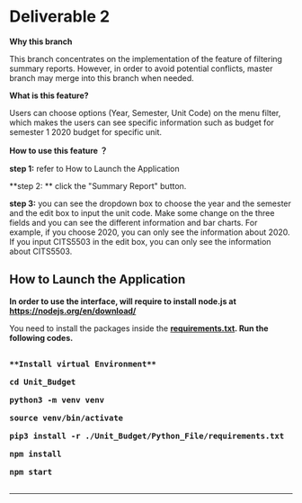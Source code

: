 # Deliverable 2

**Why this branch**

This branch concentrates on the implementation of the feature of filtering summary reports. However, in order to avoid potential conflicts, master branch may merge into this branch when needed. 

**What is this feature?**

Users can choose options (Year, Semester, Unit Code) on the menu filter, which makes the users can see specific information such as budget for semester 1 2020 budget for specific unit. 

**How to use this feature ？**

**step 1:**  refer to How to Launch the Application

**step 2: ** click the "Summary Report" button.

**step 3:**  you can see the dropdown box to choose the year and the semester and the edit box to input the unit code. Make some change on the three fields and you can see the different information and bar charts. For example, if you choose 2020, you can only see the information about 2020. If you input CITS5503 in the edit box, you can only see the information about CITS5503.


## How to Launch the Application

**In order to use the interface, will require to install node.js at https://nodejs.org/en/download/**

You need to install the packages inside the [<b>requirements.txt<b>](./Unit_Budget/Python_File/requirements.txt). Run the following codes.
<pre>

**Install virtual Environment**

cd Unit_Budget

python3 -m venv venv 

source venv/bin/activate

pip3 install -r ./Unit_Budget/Python_File/requirements.txt

npm install

npm start

</pre>

<hr>


